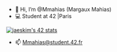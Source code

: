 - 👋 Hi, I’m @Mmahias (Margaux Mahias)
- :computer: Student at 42 |Paris

[![jaeskim's 42 stats](https://badge42.herokuapp.com/api/stats/mmahias?privacyEmail=true)](https://github.com/Mmahias/badge42)

- 📫 Mmahias@student.42.fr

<!---
Mmahias/Mmahias is a ✨ special ✨ repository because its `README.md` (this file) appears on your GitHub profile.
You can click the Preview link to take a look at your changes.
--->
